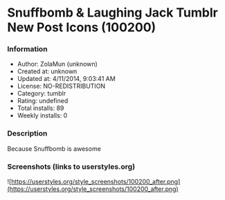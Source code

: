 # Snuffbomb & Laughing Jack Tumblr New Post Icons (100200)

### Information
- Author: ZolaMun (unknown)
- Created at: unknown
- Updated at: 4/11/2014, 9:03:41 AM
- License: NO-REDISTRIBUTION
- Category: tumblr
- Rating: undefined
- Total installs: 89
- Weekly installs: 0


### Description
Because Snuffbomb is awesome


### Screenshots (links to userstyles.org)
![https://userstyles.org/style_screenshots/100200_after.png](https://userstyles.org/style_screenshots/100200_after.png)


